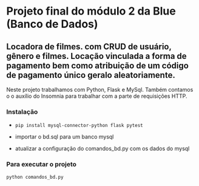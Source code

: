 # Projeto final do módulo 2 da Blue (Banco de Dados)

## Locadora de filmes. com CRUD de usuário, gênero e filmes. Locação vinculada a forma de pagamento bem como atribuição de um código de pagamento único geralo aleatoriamente.
Neste projeto trabalhamos com Python, Flask e MySql. Também contamos o o auxílio do Insomnia para trabalhar com a parte de requisições HTTP.

### Instalação

- `pip install mysql-connector-python flask pytest`

- importar o bd.sql para um banco mysql

- atualizar a configuração do comandos_bd.py com os dados do mysql

### Para executar o projeto

`python comandos_bd.py`
